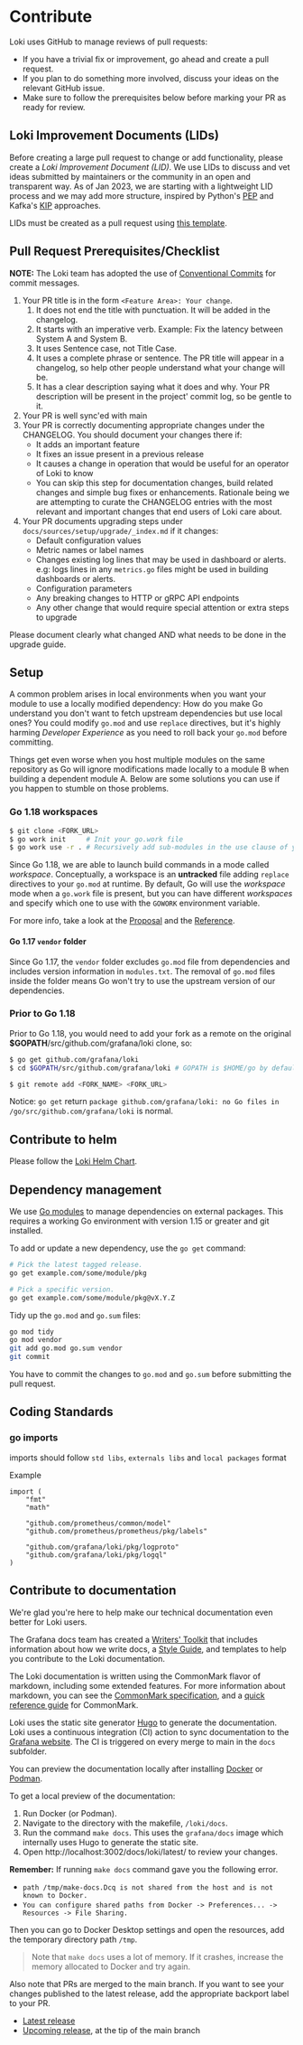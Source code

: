# Contribute

Loki uses GitHub to manage reviews of pull requests:

- If you have a trivial fix or improvement, go ahead and create a pull request.
- If you plan to do something more involved, discuss your ideas on the relevant GitHub issue.
- Make sure to follow the prerequisites below before marking your PR as ready for review.

## Loki Improvement Documents (LIDs)

Before creating a large pull request to change or add functionality, please create a _Loki Improvement Document (LID)_. We use LIDs to discuss and vet ideas submitted by maintainers or the community in an open and transparent way. As of Jan 2023, we are starting with a lightweight LID process and we may add more structure, inspired by Python's [PEP](https://peps.python.org/pep-0001/) and Kafka's [KIP](https://cwiki.apache.org/confluence/display/KAFKA/Kafka+Improvement+Proposals) approaches.

LIDs must be created as a pull request using [this template](docs/sources/community/lids/template.md).

## Pull Request Prerequisites/Checklist

**NOTE:** The Loki team has adopted the use of [Conventional Commits](https://www.conventionalcommits.org/en/v1.0.0/) for commit messages. 

1. Your PR title is in the form `<Feature Area>: Your change`.
   1. It does not end the title with punctuation. It will be added in the changelog.
   1. It starts with an imperative verb. Example: Fix the latency between System A and System B.
   1. It uses Sentence case, not Title Case.
   1. It uses a complete phrase or sentence. The PR title will appear in a changelog, so help other people understand what your change will be.
   1. It has a clear description saying what it does and why. Your PR description will be present in the project' commit log, so be gentle to it.
1. Your PR is well sync'ed with main
1. Your PR is correctly documenting appropriate changes under the CHANGELOG. You should document your changes there if:
   * It adds an important feature
   * It fixes an issue present in a previous release
   * It causes a change in operation that would be useful for an operator of Loki to know
   * You can skip this step for documentation changes, build related changes and simple bug fixes or enhancements. Rationale being we are attempting to curate the CHANGELOG entries with the most relevant and important changes that end users of Loki care about.
1. Your PR documents upgrading steps under `docs/sources/setup/upgrade/_index.md` if it changes:
   * Default configuration values
   * Metric names or label names
   * Changes existing log lines that may be used in dashboard or alerts. e.g: logs lines in any `metrics.go` files might be used in building dashboards or alerts.
   * Configuration parameters
   * Any breaking changes to HTTP or gRPC API endpoints
   * Any other change that would require special attention or extra steps to upgrade

Please document clearly what changed AND what needs to be done in the upgrade guide.

## Setup

A common problem arises in local environments when you want your module to use a locally modified dependency:
How do you make Go understand you don't want to fetch upstream dependencies but use local ones?
You could modify `go.mod` and use `replace` directives, but it's highly harming *Developer Experience* as you
need to roll back your `go.mod` before committing.

Things get even worse when you host multiple modules on the same repository as Go will ignore modifications
made locally to a module B when building a dependent module A.
Below are some solutions you can use if you happen to stumble on those problems.

### Go 1.18 workspaces

```bash
$ git clone <FORK_URL>
$ go work init     # Init your go.work file
$ go work use -r . # Recursively add sub-modules in the use clause of your go.work file
```

Since Go 1.18, we are able to launch build commands in a mode called *workspace*. Conceptually,
a workspace is an **untracked** file adding `replace` directives to your `go.mod` at runtime.
By default, Go will use the *workspace* mode when a `go.work` file is present, but you can have
different *workspaces* and specify which one to use with the `GOWORK` environment variable.

For more info, take a look at the [Proposal](https://go.googlesource.com/proposal/+/master/design/45713-workspace.md)
and the [Reference](https://go.dev/ref/mod#workspaces).

#### Go 1.17 `vendor` folder

Since Go 1.17, the `vendor` folder excludes `go.mod` file from dependencies and includes version information
in `modules.txt`. The removal of `go.mod` files inside the folder means Go won't try to use the
upstream version of our dependencies.

### Prior to Go 1.18

Prior to Go 1.18, you would need to add your fork as a remote on the original **\$GOPATH**/src/github.com/grafana/loki clone, so:

```bash
$ go get github.com/grafana/loki
$ cd $GOPATH/src/github.com/grafana/loki # GOPATH is $HOME/go by default.

$ git remote add <FORK_NAME> <FORK_URL>
```

Notice: `go get` return `package github.com/grafana/loki: no Go files in /go/src/github.com/grafana/loki` is normal.

## Contribute to helm

Please follow the [Loki Helm Chart](./production/helm/loki/README.md).

## Dependency management

We use [Go modules](https://golang.org/cmd/go/#hdr-Modules__module_versions__and_more) to manage dependencies on external packages.
This requires a working Go environment with version 1.15 or greater and git installed.

To add or update a new dependency, use the `go get` command:

```bash
# Pick the latest tagged release.
go get example.com/some/module/pkg

# Pick a specific version.
go get example.com/some/module/pkg@vX.Y.Z
```

Tidy up the `go.mod` and `go.sum` files:

```bash
go mod tidy
go mod vendor
git add go.mod go.sum vendor
git commit
```

You have to commit the changes to `go.mod` and `go.sum` before submitting the pull request.

## Coding Standards

### go imports
imports should follow `std libs`, `externals libs` and `local packages` format

Example
```
import (
	"fmt"
	"math"

	"github.com/prometheus/common/model"
	"github.com/prometheus/prometheus/pkg/labels"

	"github.com/grafana/loki/pkg/logproto"
	"github.com/grafana/loki/pkg/logql"
)
```

## Contribute to documentation

We're glad you're here to help make our technical documentation even better for Loki users.

The Grafana docs team has created a [Writers' Toolkit](https://grafana.com/docs/writers-toolkit/) that includes information about how we write docs, a [Style Guide](https://grafana.com/docs/writers-toolkit/write/style-guide/), and templates to help you contribute to the Loki documentation.

The Loki documentation is written using the CommonMark flavor of markdown, including some extended features. For more information about markdown, you can see the [CommonMark specification](https://spec.commonmark.org/), and a [quick reference guide](https://commonmark.org/help/) for CommonMark.

Loki uses the static site generator [Hugo](https://gohugo.io/) to generate the documentation. Loki uses a continuous integration (CI) action to sync documentation to the [Grafana website](https://grafana.com/docs/loki/latest). The CI is triggered on every merge to main in the `docs` subfolder.

You can preview the documentation locally after installing [Docker](https://www.docker.com/) or [Podman](https://podman.io/).

To get a local preview of the documentation:
1. Run Docker (or Podman).
2. Navigate to the directory with the makefile, `/loki/docs`.
3. Run the command `make docs`. This uses the `grafana/docs` image which internally uses Hugo to generate the static site.
4. Open http://localhost:3002/docs/loki/latest/ to review your changes.

**Remember:** If running `make docs` command gave you the following error.

   - `path /tmp/make-docs.Dcq is not shared from the host and is not known to Docker.`
   - `You can configure shared paths from Docker -> Preferences... -> Resources -> File Sharing.`

Then you can go to Docker Desktop settings and open the resources, add the temporary directory path `/tmp`.

> Note that `make docs` uses a lot of memory. If it crashes, increase the memory allocated to Docker and try again.

Also note that PRs are merged to the main branch.  If you want to see your changes published to the latest release, add the appropriate backport label to your PR.

* [Latest release](https://grafana.com/docs/loki/latest/)
* [Upcoming release](https://grafana.com/docs/loki/next/), at the tip of the main branch
